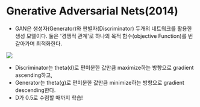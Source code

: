 # Gnerative Adversarial Nets(2014)
* GAN은 생성자(Generator)와 판별자(Discriminator) 두개의 네트워크를 활용한 생성 모델이다. 둘은 '경쟁적 관계'로 하나의 목적 함수(objective Function)를 번갈아가며 최적화한다. 

![](https://postfiles.pstatic.net/MjAyMjAzMDRfMTgw/MDAxNjQ2MzkxNDUwMTcx.fkKprptQHwWXoV1GyBFXz-MUj-yIIWPtHYnJeD3XZlYg.Z2ymxJGPpde6x-pBlJiLGX1wFa-wXYl0KoMerIr9Mr8g.JPEG.dldlsduq94/IMG_C9EAD9164EFD-1.jpeg?type=w773)

* Discriminator는 theta(d)로 편미분한 값만큼 maximize하는 방향으로 gradient ascending하고, 
* Generator는 theta(g)로 편미분한 값만큼 minimize하는 방향으로 gradient descending한다. 
* D가 0.5로 수렴할 때까지 학습!
